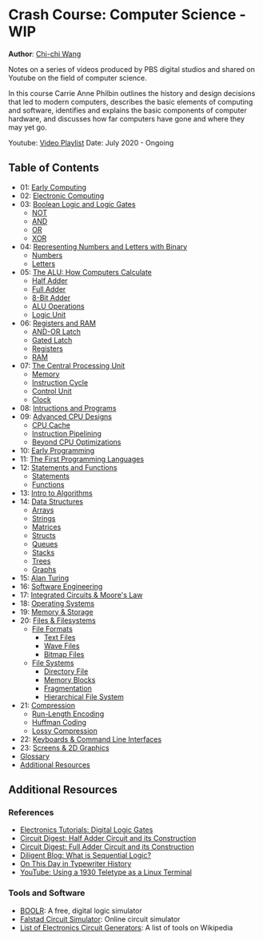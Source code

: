 # Crash Course: Computer Science - WIP
**Author**: [Chi-chi Wang](https://github.com/chichiwang)

Notes on a series of videos produced by PBS digital studios and shared on Youtube on the field of computer science.

In this course Carrie Anne Philbin outlines the history and design decisions that led to modern computers, describes the basic elements of computing and software, identifies and explains the basic components of computer hardware, and discusses how far computers have gone and where they may yet go.

Youtube: [Video Playlist](https://www.youtube.com/playlist?list=PL8dPuuaLjXtNlUrzyH5r6jN9ulIgZBpdo)
Date: July 2020 - Ongoing

## Table of Contents
* 01: [Early Computing](./01/README.md)
* 02: [Electronic Computing](./02/README.md)
* 03: [Boolean Logic and Logic Gates](./03/README.md)
  * [NOT](./03/README.md#not)
  * [AND](./03/README.md#and)
  * [OR](./03/README.md#or)
  * [XOR](./03/README.md#xor)
* 04: [Representing Numbers and Letters with Binary](./04/README.md)
  * [Numbers](./04/README.md#numbers)
  * [Letters](./04/README.md#letters)
* 05: [The ALU: How Computers Calculate](./05/README.md)
  * [Half Adder](./05/README.md#half-adder)
  * [Full Adder](./05/README.md#full-adder)
  * [8-Bit Adder](./05/README.md#8-bit-adder)
  * [ALU Operations](./05/README.md#alu-operations)
  * [Logic Unit](./05/README.md#logic-unit)
* 06: [Registers and RAM](./06/README.md)
  * [AND-OR Latch](./06/README.md#and-or-latch)
  * [Gated Latch](./06/README.md#gated-latch)
  * [Registers](./06/README.md#registers)
  * [RAM](./06/README.md#ram)
* 07: [The Central Processing Unit](./07/README.md)
  * [Memory](./07/README.md#memory)
  * [Instruction Cycle](./07/README.md#instruction-cycle)
  * [Control Unit](./07/README.md#control-unit)
  * [Clock](./07/README.md#clock)
* 08: [Intructions and Programs](./08/README.md)
* 09: [Advanced CPU Designs](./09/README.md)
  * [CPU Cache](./09/README.md#cpu-cache)
  * [Instruction Pipelining](./09/README.md#instruction-pipelining)
  * [Beyond CPU Optimizations](./09/README.md#beyond-cpu-optimizations)
* 10: [Early Programming](./10/README.md)
* 11: [The First Programming Languages](./11/README.md)
* 12: [Statements and Functions](./12/README.md)
  * [Statements](./12/README.md#statements)
  * [Functions](./12/README.md#functions)
* 13: [Intro to Algorithms](./13/README.md)
* 14: [Data Structures](./14/README.md)
  * [Arrays](./14/README.md#arrays)
  * [Strings](./14/README.md#strings)
  * [Matrices](./14/README.md#matrices)
  * [Structs](./14/README.md#structs)
  * [Queues](./14/README.md#queues)
  * [Stacks](./14/README.md#stacks)
  * [Trees](./14/README.md#trees)
  * [Graphs](./14/README.md#graphs)
* 15: [Alan Turing](./15/README.md)
* 16: [Software Engineering](./16/README.md)
* 17: [Integrated Circuits & Moore's Law](./17/README.md)
* 18: [Operating Systems](./18/README.md)
* 19: [Memory & Storage](./19/README.md)
* 20: [Files & Filesystems](./20/README.md)
  * [File Formats](./20/README.md#file-formats)
    * [Text Files](./20/README.md#text-files)
    * [Wave Files](./20/README.md#wave-files)
    * [Bitmap Files](./20/README.md#bitmap-files)
  * [File Systems](./20/README.md#file-systems)
    * [Directory File](./20/README.md#directory-file)
    * [Memory Blocks](./20/README.md#memory-blocks)
    * [Fragmentation](./20/README.md#fragmentation)
    * [Hierarchical File System](./20/README.md#hierarchical-file-system)
* 21: [Compression](./21/README.md)
  * [Run-Length Encoding](./21/README.md#run-length-encoding)
  * [Huffman Coding](./21/README.md#huffman-coding)
  * [Lossy Compression](./21/README.md#lossy-compression)
* 22: [Keyboards & Command Line Interfaces](./22/README.md)
* 23: [Screens & 2D Graphics](./23/README.md)
* [Glossary](./glossary/README.md)
* [Additional Resources](#additional-resources)


## Additional Resources

### References
* [Electronics Tutorials: Digital Logic Gates](https://www.electronics-tutorials.ws/logic/logic_1.html)
* [Circuit Digest: Half Adder Circuit and its Construction](https://circuitdigest.com/tutorial/half-adder-circuit-and-its-construction)
* [Circuit Digest: Full Adder Circuit and its Construction](https://circuitdigest.com/tutorial/full-adder-circuit-theory-truth-table-construction)
* [Diligent Blog: What is Sequential Logic?](https://blog.digilentinc.com/what-is-sequential-logic/)
* [On This Day in Typewriter History](https://oztypewriter.blogspot.com/2011/08/on-this-day-in-typewriter-history.html)
* [YouTube: Using a 1930 Teletype as a Linux Terminal](https://youtu.be/2XLZ4Z8LpEE)

### Tools and Software
* [BOOLR](http://boolr.me/): A free, digital logic simulator
* [Falstad Circuit Simulator](http://www.falstad.com/circuit/): Online circuit simulator
* [List of Electronics Circuit Generators](https://en.wikipedia.org/wiki/List_of_free_electronics_circuit_simulators): A list of tools on Wikipedia

